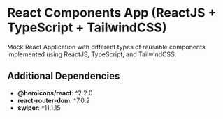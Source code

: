 # React Components App (ReactJS + TypeScript + TailwindCSS)

Mock React Application with different types of reusable components implemented using ReactJS, TypeScript, and TailwindCSS.

## Additional Dependencies

- **@heroicons/react**: ^2.2.0
- **react-router-dom**: ^7.0.2
- **swiper**: ^11.1.15
